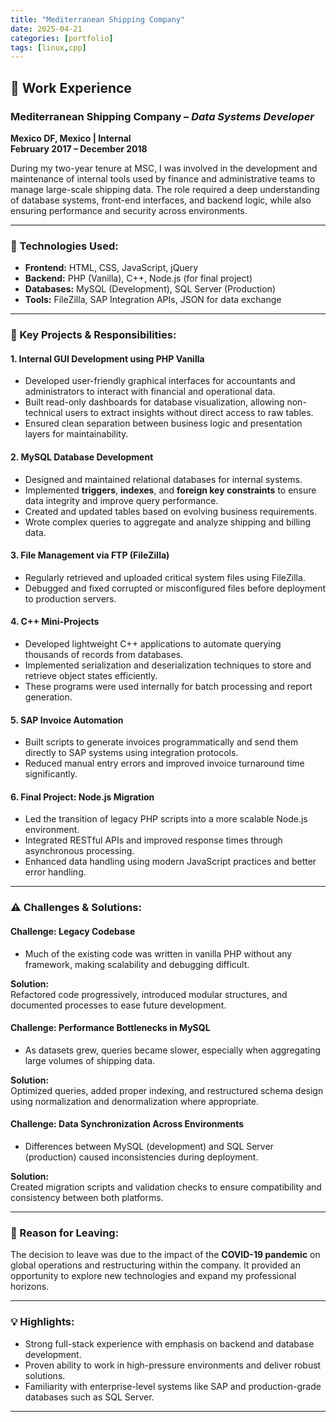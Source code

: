 ```yaml
---
title: "Mediterranean Shipping Company"
date: 2025-04-21
categories: [portfolio]
tags: [linux,cpp]
---
```


## 🧾 Work Experience

### Mediterranean Shipping Company – *Data Systems Developer*  
**Mexico DF, Mexico | Internal**  
**February 2017 – December 2018**

During my two-year tenure at MSC, I was involved in the development and maintenance of internal tools used by finance and administrative teams to manage large-scale shipping data. The role required a deep understanding of database systems, front-end interfaces, and backend logic, while also ensuring performance and security across environments.

---

### 🔧 Technologies Used:
- **Frontend:** HTML, CSS, JavaScript, jQuery
- **Backend:** PHP (Vanilla), C++, Node.js (for final project)
- **Databases:** MySQL (Development), SQL Server (Production)
- **Tools:** FileZilla, SAP Integration APIs, JSON for data exchange

---

### 📌 Key Projects & Responsibilities:

#### 1. **Internal GUI Development using PHP Vanilla**

- Developed user-friendly graphical interfaces for accountants and administrators to interact with financial and operational data.
- Built read-only dashboards for database visualization, allowing non-technical users to extract insights without direct access to raw tables.
- Ensured clean separation between business logic and presentation layers for maintainability.

#### 2. **MySQL Database Development**

- Designed and maintained relational databases for internal systems.
- Implemented **triggers**, **indexes**, and **foreign key constraints** to ensure data integrity and improve query performance.
- Created and updated tables based on evolving business requirements.
- Wrote complex queries to aggregate and analyze shipping and billing data.

#### 3. **File Management via FTP (FileZilla)**

- Regularly retrieved and uploaded critical system files using FileZilla.
- Debugged and fixed corrupted or misconfigured files before deployment to production servers.

#### 4. **C++ Mini-Projects**

- Developed lightweight C++ applications to automate querying thousands of records from databases.
- Implemented serialization and deserialization techniques to store and retrieve object states efficiently.
- These programs were used internally for batch processing and report generation.

#### 5. **SAP Invoice Automation**
- Built scripts to generate invoices programmatically and send them directly to SAP systems using integration protocols.
- Reduced manual entry errors and improved invoice turnaround time significantly.

#### 6. **Final Project: Node.js Migration**
- Led the transition of legacy PHP scripts into a more scalable Node.js environment.
- Integrated RESTful APIs and improved response times through asynchronous processing.
- Enhanced data handling using modern JavaScript practices and better error handling.

---

### ⚠️ Challenges & Solutions:

#### Challenge: Legacy Codebase
- Much of the existing code was written in vanilla PHP without any framework, making scalability and debugging difficult.

**Solution:**  
Refactored code progressively, introduced modular structures, and documented processes to ease future development.

#### Challenge: Performance Bottlenecks in MySQL
- As datasets grew, queries became slower, especially when aggregating large volumes of shipping data.

**Solution:**  
Optimized queries, added proper indexing, and restructured schema design using normalization and denormalization where appropriate.

#### Challenge: Data Synchronization Across Environments
- Differences between MySQL (development) and SQL Server (production) caused inconsistencies during deployment.

**Solution:**  
Created migration scripts and validation checks to ensure compatibility and consistency between both platforms.

---

### 📅 Reason for Leaving:
The decision to leave was due to the impact of the **COVID-19 pandemic** on global operations and restructuring within the company. It provided an opportunity to explore new technologies and expand my professional horizons.

---

### 💡 Highlights:
- Strong full-stack experience with emphasis on backend and database development.
- Proven ability to work in high-pressure environments and deliver robust solutions.
- Familiarity with enterprise-level systems like SAP and production-grade databases such as SQL Server.

---
